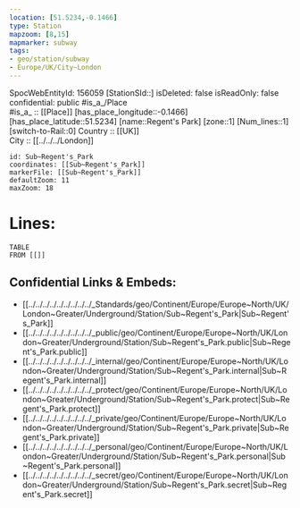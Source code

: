 ```yaml
---
location: [51.5234,-0.1466] 
type: Station 
mapzoom: [8,15] 
mapmarker: subway 
tags:
- geo/station/subway
- Europe/UK/City~London
---
```

SpocWebEntityId: 156059
[StationSId::] 
isDeleted: false
isReadOnly: false
confidential: public
#is_a_/Place  
#is_a_ :: [[Place]] 
[has_place_longitude::-0.1466] 
[has_place_latitude::51.5234] 
[name::Regent's Park] 
[zone::1] 
[Num_lines::1] 
[switch-to-Rail::0] 
Country :: [[UK]]  
City :: [[../../../London]]  


```leaflet
id: Sub~Regent's_Park
coordinates: [[Sub~Regent's_Park]] 
markerFile: [[Sub~Regent's_Park]] 
defaultZoom: 11 
maxZoom: 18
```


# Lines: 
```dataview
TABLE 
FROM [[]] 
```

## Confidential Links & Embeds: 
- [[../../../../../../../../../_Standards/geo/Continent/Europe/Europe~North/UK/London~Greater/Underground/Station/Sub~Regent's_Park|Sub~Regent's_Park]] 
- [[../../../../../../../../../_public/geo/Continent/Europe/Europe~North/UK/London~Greater/Underground/Station/Sub~Regent's_Park.public|Sub~Regent's_Park.public]] 
- [[../../../../../../../../../_internal/geo/Continent/Europe/Europe~North/UK/London~Greater/Underground/Station/Sub~Regent's_Park.internal|Sub~Regent's_Park.internal]] 
- [[../../../../../../../../../_protect/geo/Continent/Europe/Europe~North/UK/London~Greater/Underground/Station/Sub~Regent's_Park.protect|Sub~Regent's_Park.protect]] 
- [[../../../../../../../../../_private/geo/Continent/Europe/Europe~North/UK/London~Greater/Underground/Station/Sub~Regent's_Park.private|Sub~Regent's_Park.private]] 
- [[../../../../../../../../../_personal/geo/Continent/Europe/Europe~North/UK/London~Greater/Underground/Station/Sub~Regent's_Park.personal|Sub~Regent's_Park.personal]] 
- [[../../../../../../../../../_secret/geo/Continent/Europe/Europe~North/UK/London~Greater/Underground/Station/Sub~Regent's_Park.secret|Sub~Regent's_Park.secret]] 
